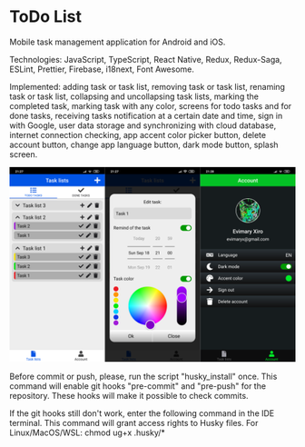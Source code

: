 # ToDo List
Mobile task management application for Android and iOS.

Technologies: JavaScript, TypeScript, React Native, Redux, Redux-Saga, ESLint, Prettier, Firebase, i18next, Font Awesome.

Implemented: adding task or task list, removing task or task list, renaming task or task list, collapsing and uncollapsing task lists, marking the completed task, marking task with any color, screens for todo tasks and for done tasks, receiving tasks notification at a certain date and time, sign in with Google, user data storage and synchronizing with cloud database, internet connection checking, app accent color picker button, delete account button, change app language button, dark mode button, splash screen.

![ToDo List preview](./preview.png)

Before commit or push, please, run the script "husky_install" once. This command will enable git hooks "pre-commit" and "pre-push" for the repository. These hooks will make it possible to check commits.

If the git hooks still don't work, enter the following command in the IDE terminal. This command will grant access rights to Husky files. For Linux/MacOS/WSL: chmod ug+x .husky/*
